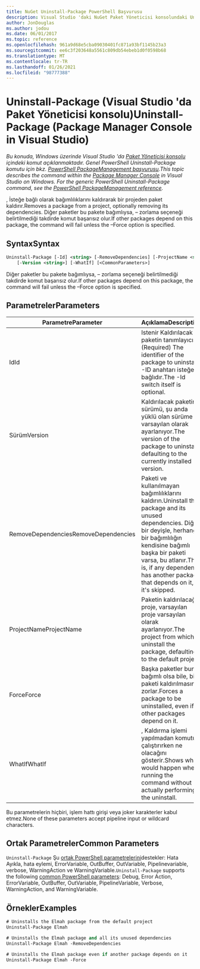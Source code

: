 ```yaml
---
title: NuGet Uninstall-Package PowerShell Başvurusu
description: Visual Studio 'daki NuGet Paket Yöneticisi konsolundaki Uninstall-Package PowerShell komutuna yönelik başvuru.
author: JonDouglas
ms.author: jodou
ms.date: 06/01/2017
ms.topic: reference
ms.openlocfilehash: 961a9d68e5cba09030401fc871a93bf1145b23a3
ms.sourcegitcommit: ee6c3f203648a5561c809db54ebeb1d0f0598b68
ms.translationtype: MT
ms.contentlocale: tr-TR
ms.lasthandoff: 01/26/2021
ms.locfileid: "98777388"
---
```

# <a name="uninstall-package-package-manager-console-in-visual-studio"></a><span data-ttu-id="c3db1-103">Uninstall-Package (Visual Studio 'da Paket Yöneticisi konsolu)</span><span class="sxs-lookup"><span data-stu-id="c3db1-103">Uninstall-Package (Package Manager Console in Visual Studio)</span></span>

<span data-ttu-id="c3db1-104">*Bu konuda, Windows üzerinde Visual Studio 'da [Paket Yöneticisi konsolu](../../consume-packages/install-use-packages-powershell.md) içindeki komut açıklanmaktadır. Genel PowerShell Uninstall-Package komutu için bkz. [PowerShell PackageManagement başvurusu](/powershell/module/packagemanagement/?view=powershell-6).*</span><span class="sxs-lookup"><span data-stu-id="c3db1-104">*This topic describes the command within the [Package Manager Console](../../consume-packages/install-use-packages-powershell.md) in Visual Studio on Windows. For the generic PowerShell Uninstall-Package command, see the [PowerShell PackageManagement reference](/powershell/module/packagemanagement/?view=powershell-6).*</span></span>

<span data-ttu-id="c3db1-105">, İsteğe bağlı olarak bağımlılıklarını kaldırarak bir projeden paket kaldırır.</span><span class="sxs-lookup"><span data-stu-id="c3db1-105">Removes a package from a project, optionally removing its dependencies.</span></span> <span data-ttu-id="c3db1-106">Diğer paketler bu pakete bağımlıysa, – zorlama seçeneği belirtilmediği takdirde komut başarısız olur.</span><span class="sxs-lookup"><span data-stu-id="c3db1-106">If other packages depend on this package, the command will fail unless the –Force option is specified.</span></span>

## <a name="syntax"></a><span data-ttu-id="c3db1-107">Syntax</span><span class="sxs-lookup"><span data-stu-id="c3db1-107">Syntax</span></span>

```ps
Uninstall-Package [-Id] <string> [-RemoveDependencies] [-ProjectName <string>] [-Force]
    [-Version <string>] [-WhatIf] [<CommonParameters>]
```

<span data-ttu-id="c3db1-108">Diğer paketler bu pakete bağımlıysa, – zorlama seçeneği belirtilmediği takdirde komut başarısız olur.</span><span class="sxs-lookup"><span data-stu-id="c3db1-108">If other packages depend on this package, the command will fail unless the –Force option is specified.</span></span>

## <a name="parameters"></a><span data-ttu-id="c3db1-109">Parametreler</span><span class="sxs-lookup"><span data-stu-id="c3db1-109">Parameters</span></span>

| <span data-ttu-id="c3db1-110">Parametre</span><span class="sxs-lookup"><span data-stu-id="c3db1-110">Parameter</span></span> | <span data-ttu-id="c3db1-111">Açıklama</span><span class="sxs-lookup"><span data-stu-id="c3db1-111">Description</span></span> |
| --- | --- |
| <span data-ttu-id="c3db1-112">Id</span><span class="sxs-lookup"><span data-stu-id="c3db1-112">Id</span></span> | <span data-ttu-id="c3db1-113">Istenir Kaldırılacak paketin tanımlayıcısı.</span><span class="sxs-lookup"><span data-stu-id="c3db1-113">(Required) The identifier of the package to uninstall.</span></span> <span data-ttu-id="c3db1-114">-ID anahtarı isteğe bağlıdır.</span><span class="sxs-lookup"><span data-stu-id="c3db1-114">The -Id switch itself is optional.</span></span> |
| <span data-ttu-id="c3db1-115">Sürüm</span><span class="sxs-lookup"><span data-stu-id="c3db1-115">Version</span></span> | <span data-ttu-id="c3db1-116">Kaldırılacak paketin sürümü, şu anda yüklü olan sürüme varsayılan olarak ayarlanıyor.</span><span class="sxs-lookup"><span data-stu-id="c3db1-116">The version of the package to uninstall, defaulting to the currently installed version.</span></span> |
| <span data-ttu-id="c3db1-117">RemoveDependencies</span><span class="sxs-lookup"><span data-stu-id="c3db1-117">RemoveDependencies</span></span> | <span data-ttu-id="c3db1-118">Paketi ve kullanılmayan bağımlılıklarını kaldırın.</span><span class="sxs-lookup"><span data-stu-id="c3db1-118">Uninstall the package and its unused dependencies.</span></span> <span data-ttu-id="c3db1-119">Diğer bir deyişle, herhangi bir bağımlılığın kendisine bağımlı başka bir paketi varsa, bu atlanır.</span><span class="sxs-lookup"><span data-stu-id="c3db1-119">That is, if any dependency has another package that depends on it, it's skipped.</span></span> |
| <span data-ttu-id="c3db1-120">ProjectName</span><span class="sxs-lookup"><span data-stu-id="c3db1-120">ProjectName</span></span> | <span data-ttu-id="c3db1-121">Paketin kaldırılacağı proje, varsayılan proje varsayılan olarak ayarlanıyor.</span><span class="sxs-lookup"><span data-stu-id="c3db1-121">The project from which to uninstall the package, defaulting to the default project.</span></span> |
| <span data-ttu-id="c3db1-122">Force</span><span class="sxs-lookup"><span data-stu-id="c3db1-122">Force</span></span> | <span data-ttu-id="c3db1-123">Başka paketler buna bağımlı olsa bile, bir paketi kaldırılmasına zorlar.</span><span class="sxs-lookup"><span data-stu-id="c3db1-123">Forces a package to be uninstalled, even if other packages depend on it.</span></span> |
| <span data-ttu-id="c3db1-124">WhatIf</span><span class="sxs-lookup"><span data-stu-id="c3db1-124">WhatIf</span></span> | <span data-ttu-id="c3db1-125">, Kaldırma işlemi yapılmadan komutu çalıştırırken ne olacağını gösterir.</span><span class="sxs-lookup"><span data-stu-id="c3db1-125">Shows what would happen when running the command without actually performing the uninstall.</span></span> |

<span data-ttu-id="c3db1-126">Bu parametrelerin hiçbiri, işlem hattı girişi veya joker karakterler kabul etmez.</span><span class="sxs-lookup"><span data-stu-id="c3db1-126">None of these parameters accept pipeline input or wildcard characters.</span></span>

## <a name="common-parameters"></a><span data-ttu-id="c3db1-127">Ortak Parametreler</span><span class="sxs-lookup"><span data-stu-id="c3db1-127">Common Parameters</span></span>

<span data-ttu-id="c3db1-128">`Uninstall-Package` Şu [ortak PowerShell parametrelerini](/powershell/module/microsoft.powershell.core/about/about_commonparameters)destekler: Hata Ayıkla, hata eylemi, ErrorVariable, OutBuffer, OutVariable, Pipelinevariable, verbose, WarningAction ve WarningVariable.</span><span class="sxs-lookup"><span data-stu-id="c3db1-128">`Uninstall-Package` supports the following [common PowerShell parameters](/powershell/module/microsoft.powershell.core/about/about_commonparameters): Debug, Error Action, ErrorVariable, OutBuffer, OutVariable, PipelineVariable, Verbose, WarningAction, and WarningVariable.</span></span>

## <a name="examples"></a><span data-ttu-id="c3db1-129">Örnekler</span><span class="sxs-lookup"><span data-stu-id="c3db1-129">Examples</span></span>

```ps
# Uninstalls the Elmah package from the default project
Uninstall-Package Elmah

# Uninstalls the Elmah package and all its unused dependencies
Uninstall-Package Elmah -RemoveDependencies 

# Uninstalls the Elmah package even if another package depends on it
Uninstall-Package Elmah -Force
```